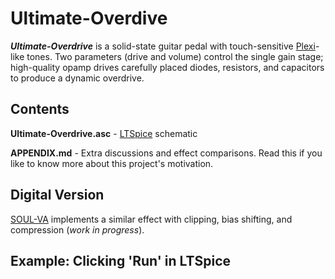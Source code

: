 # Ultimate-Overdive 
***Ultimate-Overdrive*** is a solid-state guitar pedal with touch-sensitive [Plexi](https://www.guitarworld.com/features/marshall-plexi-guitar-amps-everything-you-need-to-know)-like tones. Two parameters (drive and volume) control the single gain stage; high-quality opamp drives carefully placed diodes, resistors, and capacitors to produce a dynamic overdrive.

## Contents
**Ultimate-Overdrive.asc** - [LTSpice](https://www.analog.com/en/design-center/design-tools-and-calculators/ltspice-simulator.html) schematic

**APPENDIX.md** - Extra discussions and effect comparisons. Read this if you like to know more about this project's motivation.

## Digital Version
[SOUL-VA](https://github.com/thezhe/SOUL-VA) implements a similar effect with clipping, bias shifting, and compression (*work in progress*).

## Example: Clicking 'Run' in LTSpice
